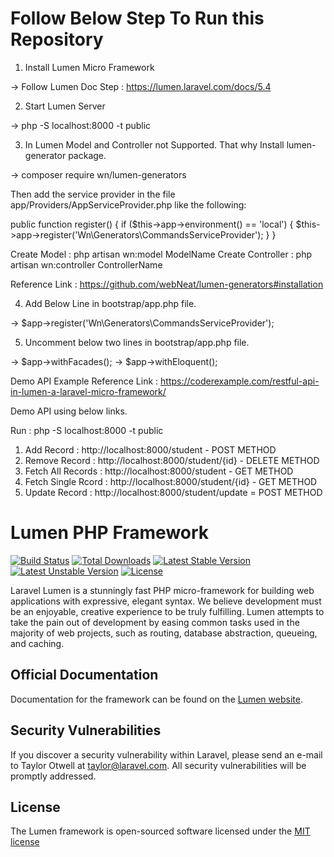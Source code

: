 

# Follow Below Step To Run this Repository

1. Install Lumen Micro Framework

  -> Follow Lumen Doc Step : https://lumen.laravel.com/docs/5.4

2. Start Lumen Server

  -> php -S localhost:8000 -t public

3. In Lumen Model and Controller not Supported. That why Install lumen-generator package.

  -> composer require wn/lumen-generators

  Then add the service provider in the file app/Providers/AppServiceProvider.php like the following:

  public function register()
  {
      if ($this->app->environment() == 'local') {
          $this->app->register('Wn\Generators\CommandsServiceProvider');
      }
  }

  Create Model : php artisan wn:model ModelName
  Create Controller : php artisan wn:controller ControllerName

  Reference Link : https://github.com/webNeat/lumen-generators#installation

4. Add Below Line in bootstrap/app.php file.

  -> $app->register('Wn\Generators\CommandsServiceProvider');

5. Uncomment below two lines in bootstrap/app.php file.

  -> $app->withFacades();
  -> $app->withEloquent();

Demo API Example Reference Link : https://coderexample.com/restful-api-in-lumen-a-laravel-micro-framework/


Demo API using below links.

  Run : php -S localhost:8000 -t public

1. Add Record : http://localhost:8000/student - POST METHOD
2. Remove Record : http://localhost:8000/student/{id} - DELETE METHOD
3. Fetch All Records : http://localhost:8000/student - GET METHOD
4. Fetch Single Rcord : http://localhost:8000/student/{id} - GET METHOD
5. Update Record : http://localhost:8000/student/update = POST METHOD


# Lumen PHP Framework

[![Build Status](https://travis-ci.org/laravel/lumen-framework.svg)](https://travis-ci.org/laravel/lumen-framework)
[![Total Downloads](https://poser.pugx.org/laravel/lumen-framework/d/total.svg)](https://packagist.org/packages/laravel/lumen-framework)
[![Latest Stable Version](https://poser.pugx.org/laravel/lumen-framework/v/stable.svg)](https://packagist.org/packages/laravel/lumen-framework)
[![Latest Unstable Version](https://poser.pugx.org/laravel/lumen-framework/v/unstable.svg)](https://packagist.org/packages/laravel/lumen-framework)
[![License](https://poser.pugx.org/laravel/lumen-framework/license.svg)](https://packagist.org/packages/laravel/lumen-framework)

Laravel Lumen is a stunningly fast PHP micro-framework for building web applications with expressive, elegant syntax. We believe development must be an enjoyable, creative experience to be truly fulfilling. Lumen attempts to take the pain out of development by easing common tasks used in the majority of web projects, such as routing, database abstraction, queueing, and caching.

## Official Documentation

Documentation for the framework can be found on the [Lumen website](http://lumen.laravel.com/docs).

## Security Vulnerabilities

If you discover a security vulnerability within Laravel, please send an e-mail to Taylor Otwell at taylor@laravel.com. All security vulnerabilities will be promptly addressed.

## License

The Lumen framework is open-sourced software licensed under the [MIT license](http://opensource.org/licenses/MIT)
